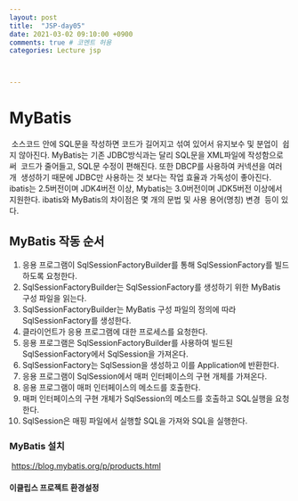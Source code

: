 ```yaml
---
layout: post
title:  "JSP-day05"
date: 2021-03-02 09:10:00 +0900
comments: true # 코멘트 허용
categories: Lecture jsp



---
```




# MyBatis

​	소스코드 안에 SQL문을 작성하면 코드가 길어지고 섞여 있어서 유지보수 및 분업이
​	쉽지 않아진다. MyBatis는 기존 JDBC방식과는 달리 SQL문을 XML파일에 작성함으로써
​	코드가 줄어들고, SQL문 수정이 편해진다. 또한 DBCP를 사용하여 커넥션을 여러 개
​	생성하기 때문에 JDBC만 사용하는 것 보다는 작업 효율과 가독성이 좋아진다.
​	ibatis는 2.5버전이며 JDK4버전 이상, Mybatis는 3.0버전이며 JDK5버전 이상에서
​	지원한다. ibatis와 MyBatis의 차이점은 몇 개의 문법 및 사용 용어(명칭) 변경
​	등이 있다.



## MyBatis 작동 순서

1) 응용 프로그램이 SqlSessionFactoryBuilder를 통해 SqlSessionFactory를 빌드하도록 요청한다.
2) SqlSessionFactoryBuilder는 SqlSessionFactory를 생성하기 위한 MyBatis 구성 파일을 읽는다.
3) SqlSessionFactoryBuilder는 MyBatis 구성 파일의 정의에 따라 SqlSessionFactory를 생성한다.
4) 클라이언트가 응용 프로그램에 대한 프로세스를 요청한다.
5) 응용 프로그램은 SqlSessionFactoryBuilder를 사용하여 빌드된 SqlSessionFactory에서
   SqlSession을 가져온다.
6) SqlSessionFactory는 SqlSession을 생성하고 이를 Application에 반환한다.
7) 응용 프로그램이 SqlSession에서 매퍼 인터페이스의 구현 개체를 가져온다.
8) 응용 프로그램이 매퍼 인터페이스의 메소드를 호출한다.
9) 매퍼 인터페이스의 구현 개체가 SqlSession의 메소드를 호출하고 SQL실행을 요청한다.
10) SqlSession은 매핑 파일에서 실행할 SQL을 가져와 SQL을 실행한다.



### MyBatis 설치

​	https://blog.mybatis.org/p/products.html

#### 이클립스 프로젝트 환경설정 


